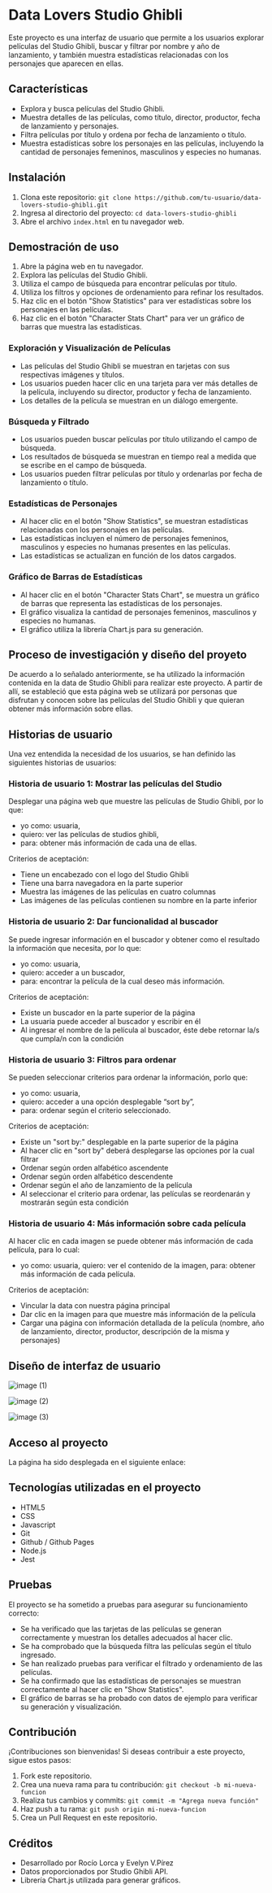 # Data Lovers Studio Ghibli

Este proyecto es una interfaz de usuario que permite a los usuarios explorar películas del Studio Ghibli, buscar y filtrar por nombre y año de lanzamiento, y también muestra estadísticas relacionadas con los personajes que aparecen en ellas.

## Características

- Explora y busca películas del Studio Ghibli.
- Muestra detalles de las películas, como título, director, productor, fecha de lanzamiento y personajes.
- Filtra películas por título y ordena por fecha de lanzamiento o título.
- Muestra estadísticas sobre los personajes en las películas, incluyendo la cantidad de personajes femeninos, masculinos y especies no humanas.

## Instalación

1. Clona este repositorio: `git clone https://github.com/tu-usuario/data-lovers-studio-ghibli.git`
2. Ingresa al directorio del proyecto: `cd data-lovers-studio-ghibli`
3. Abre el archivo `index.html` en tu navegador web.

## Demostración de uso

1. Abre la página web en tu navegador.
2. Explora las películas del Studio Ghibli.
3. Utiliza el campo de búsqueda para encontrar películas por título.
4. Utiliza los filtros y opciones de ordenamiento para refinar los resultados.
5. Haz clic en el botón "Show Statistics" para ver estadísticas sobre los personajes en las películas.
6. Haz clic en el botón "Character Stats Chart" para ver un gráfico de barras que muestra las estadísticas.

### Exploración y Visualización de Películas

- Las películas del Studio Ghibli se muestran en tarjetas con sus respectivas imágenes y títulos.
- Los usuarios pueden hacer clic en una tarjeta para ver más detalles de la película, incluyendo su director, productor y fecha de lanzamiento.
- Los detalles de la película se muestran en un diálogo emergente.

### Búsqueda y Filtrado

- Los usuarios pueden buscar películas por título utilizando el campo de búsqueda.
- Los resultados de búsqueda se muestran en tiempo real a medida que se escribe en el campo de búsqueda.
- Los usuarios pueden filtrar películas por título y ordenarlas por fecha de lanzamiento o título.

### Estadísticas de Personajes

- Al hacer clic en el botón "Show Statistics", se muestran estadísticas relacionadas con los personajes en las películas.
- Las estadísticas incluyen el número de personajes femeninos, masculinos y especies no humanas presentes en las películas.
- Las estadísticas se actualizan en función de los datos cargados.

### Gráfico de Barras de Estadísticas

- Al hacer clic en el botón "Character Stats Chart", se muestra un gráfico de barras que representa las estadísticas de los personajes.
- El gráfico visualiza la cantidad de personajes femeninos, masculinos y especies no humanas.
- El gráfico utiliza la librería Chart.js para su generación.

## Proceso de investigación y diseño del proyeto

De acuerdo a lo señalado anteriormente, se ha utilizado la información contenida en la data de Studio Ghibli para realizar este proyecto. A partir de allí, se estableció que esta página web se utilizará por personas que disfrutan y conocen sobre las películas del Studio Ghibli y que quieran obtener más información sobre ellas.

## Historias de usuario

Una vez entendida la necesidad de los usuarios, se han definido las siguientes historias de usuarios: 

### Historia de usuario 1: Mostrar las películas del Studio

Desplegar una página web que muestre las películas de Studio Ghibli, por lo que: 
- yo como: usuaria,
- quiero: ver las películas de studios ghibli,
- para: obtener más información de cada una de ellas.
  
Criterios de aceptación:
- Tiene un encabezado con el logo del Studio Ghibli
- Tiene una barra navegadora en la parte superior
- Muestra las imágenes de las películas en cuatro columnas
- Las imágenes de las películas contienen su nombre en la parte inferior

### Historia de usuario 2: Dar funcionalidad al buscador

Se puede ingresar información en el buscador y obtener como el resultado la información que necesita, por lo que:
- yo como: usuaria,
- quiero: acceder a un buscador,
- para: encontrar la película de la cual deseo más información.

Criterios de aceptación:
- Existe un buscador en la parte superior de la página
- La usuaria puede acceder al buscador y escribir en él
- Al ingresar el nombre de la película al buscador, éste debe retornar la/s que cumpla/n con la condición

### Historia de usuario 3: Filtros para ordenar

Se pueden seleccionar criterios para ordenar la información, porlo que:
- yo como: usuaria,
- quiero: acceder a una opción desplegable “sort by”,
- para: ordenar según el criterio seleccionado.

Criterios de aceptación:
- Existe un "sort by:" desplegable en la parte superior de la página
- Al hacer clic en "sort by" deberá desplegarse las opciones por la cual filtrar
- Ordenar según orden alfabético ascendente
- Ordenar según orden alfabético descendente
- Ordenar según el año de lanzamiento de la película
- Al seleccionar el criterio para ordenar, las películas se reordenarán y mostrarán según esta condición

### Historia de usuario 4: Más información sobre cada película

Al hacer clic en cada imagen se puede obtener más información de cada película, para lo cual:
- yo como: usuaria,
quiero: ver el contenido de la imagen,
para: obtener más información de cada película.

Criterios de aceptación:
- Vincular la data con nuestra página principal
- Dar clic en la imagen para que muestre más información de la película
- Cargar una página con información detallada de la película (nombre, año de lanzamiento, director, productor, descripción de la misma y personajes)

## Diseño de interfaz de usuario

![image (1)](https://github.com/RocioLV/DEV010-data-lovers/assets/138071814/c6ba16a6-48cd-4847-92dc-392eac6d7b9c)

![image (2)](https://github.com/RocioLV/DEV010-data-lovers/assets/138071814/0471d90c-4cca-4758-9728-e7dc9a890135)

![image (3)](https://github.com/RocioLV/DEV010-data-lovers/assets/138071814/febb67a3-8123-43d5-b40c-67b0591d9d14)

## Acceso al proyecto

La página ha sido desplegada en el siguiente enlace: 

## Tecnologías utilizadas en el proyecto

- HTML5
- CSS
- Javascript
- Git
- Github / Github Pages
- Node.js
- Jest

## Pruebas

El proyecto se ha sometido a pruebas para asegurar su funcionamiento correcto:

- Se ha verificado que las tarjetas de las películas se generan correctamente y muestran los detalles adecuados al hacer clic.
- Se ha comprobado que la búsqueda filtra las películas según el título ingresado.
- Se han realizado pruebas para verificar el filtrado y ordenamiento de las películas.
- Se ha confirmado que las estadísticas de personajes se muestran correctamente al hacer clic en "Show Statistics".
- El gráfico de barras se ha probado con datos de ejemplo para verificar su generación y visualización.

## Contribución

¡Contribuciones son bienvenidas! Si deseas contribuir a este proyecto, sigue estos pasos:

1. Fork este repositorio.
2. Crea una nueva rama para tu contribución: `git checkout -b mi-nueva-funcion`
3. Realiza tus cambios y commits: `git commit -m "Agrega nueva función"`
4. Haz push a tu rama: `git push origin mi-nueva-funcion`
5. Crea un Pull Request en este repositorio.

## Créditos

- Desarrollado por Rocío Lorca y Evelyn V.Pírez 
- Datos proporcionados por Studio Ghibli API.
- Librería Chart.js utilizada para generar gráficos.
